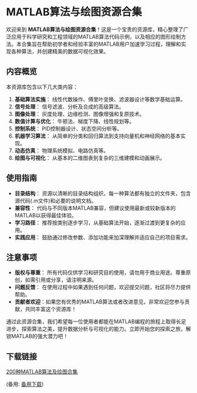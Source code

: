# MATLAB算法与绘图资源合集

欢迎来到 **MATLAB算法与绘图资源合集**！这是一个宝贵的资源库，精心整理了广泛应用于科学研究和工程领域的MATLAB算法代码示例，以及相应的图形绘制方法。本合集旨在帮助初学者和经验丰富的MATLAB用户加速学习过程，理解和实现各种算法，并创建精美的数据可视化效果。

## 内容概览

本资源库包含以下几大类内容：

1. **基础算法实施**： 线性代数操作、傅里叶变换、滤波器设计等数学基础运算。
2. **信号处理**： 信号滤波、分析及合成的高级算法。
3. **图像处理**： 灰度处理、边缘检测、图像增强和复原技术。
4. **数值计算与优化**： 牛顿法、梯度下降、线性规划等。
5. **控制系统**： PID控制器设计、状态空间分析等。
6. **机器学习算法**： 从简单的分类和回归算法到支持向量机和神经网络的基本实现。
7. **动态仿真**： 物理系统模拟、电路仿真等。
8. **绘图与可视化**： 从基本的二维图表到复杂的三维建模和动画展示。

## 使用指南

- **目录结构**： 资源以清晰的目录结构组织，每一种算法都有独立的文件夹，包含源代码(.m文件)和必要的说明文档。
- **兼容性**： 代码与不同版本MATLAB兼容，但建议使用最新或较新版本的MATLAB以获得最佳体验。
- **学习路径**： 推荐按类别逐步学习，从基础算法开始，逐渐过渡到更复杂的应用。
- **实践应用**： 鼓励通过修改参数、添加功能来加深理解并适应自己的项目需求。

## 注意事项

- **版权与尊重**： 所有代码仅供学习和研究目的使用，请勿用于商业用途。尊重原创，如需引用或分享，请注明来源。
- **问题反馈**： 在使用过程中如果遇到任何问题，欢迎提交问题，社区将尽力提供帮助。
- **贡献者欢迎**：如果您有优秀的MATLAB算法或者改进意见，非常欢迎您参与贡献，共同丰富这个资源库！

通过此资源合集，我们希望每一位使用者都能在MATLAB编程的旅程上取得长足进步，探索算法之美，提升数据分析与可视化的能力。立即开始您的探索之旅，解锁MATLAB的强大潜力吧！

## 下载链接
[200种MATLAB算法及绘图合集](https://pan.quark.cn/s/cc3a35833d05) 

(备用: [备用下载](https://pan.baidu.com/s/1IXsIVFzKtB5jstq2lbdxfA?pwd=1234))
